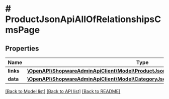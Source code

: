 # # ProductJsonApiAllOfRelationshipsCmsPage

## Properties

Name | Type | Description | Notes
------------ | ------------- | ------------- | -------------
**links** | [**\OpenAPI\ShopwareAdminApiClient\Model\ProductJsonApiAllOfRelationshipsCmsPageLinks**](ProductJsonApiAllOfRelationshipsCmsPageLinks.md) |  | [optional]
**data** | [**\OpenAPI\ShopwareAdminApiClient\Model\CategoryJsonApiAllOfRelationshipsCmsPageData**](CategoryJsonApiAllOfRelationshipsCmsPageData.md) |  | [optional]

[[Back to Model list]](../../README.md#models) [[Back to API list]](../../README.md#endpoints) [[Back to README]](../../README.md)
